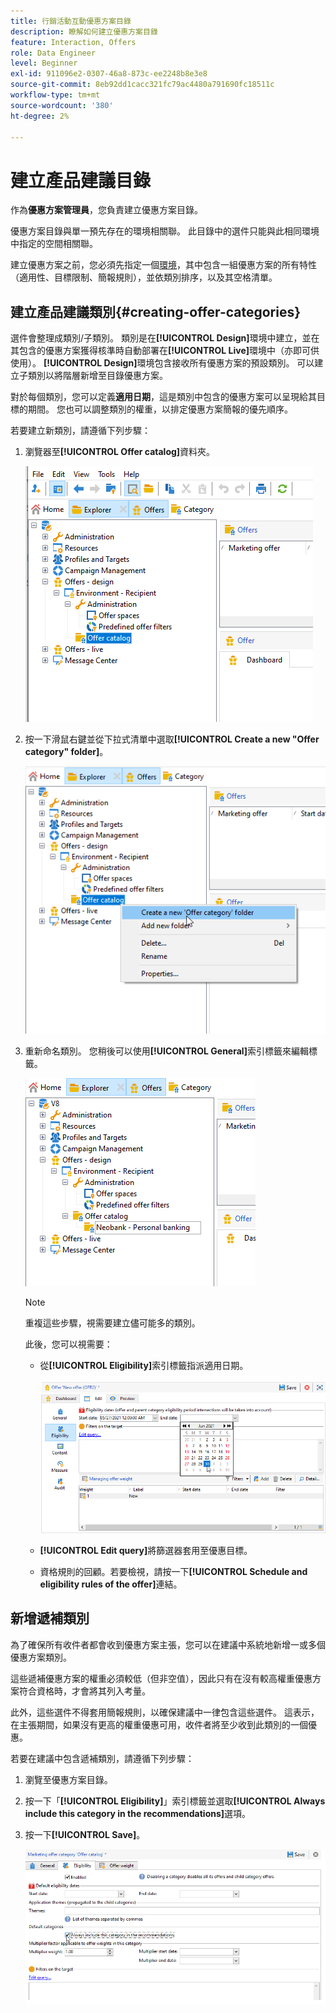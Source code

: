 ```yaml
---
title: 行銷活動互動優惠方案目錄
description: 瞭解如何建立優惠方案目錄
feature: Interaction, Offers
role: Data Engineer
level: Beginner
exl-id: 911096e2-0307-46a8-873c-ee2248b8e3e8
source-git-commit: 8eb92dd1cacc321fc79ac4480a791690fc18511c
workflow-type: tm+mt
source-wordcount: '380'
ht-degree: 2%

---
```


# 建立產品建議目錄

作為&#x200B;**優惠方案管理員**，您負責建立優惠方案目錄。

優惠方案目錄與單一預先存在的環境相關聯。 此目錄中的選件只能與此相同環境中指定的空間相關聯。

建立優惠方案之前，您必須先指定一個[環境](interaction-env.md)，其中包含一組優惠方案的所有特性（適用性、目標限制、簡報規則），並依類別排序，以及其空格清單。

## 建立產品建議類別{#creating-offer-categories}

選件會整理成類別/子類別。 類別是在&#x200B;**[!UICONTROL Design]**&#x200B;環境中建立，並在其包含的優惠方案獲得核準時自動部署在&#x200B;**[!UICONTROL Live]**&#x200B;環境中（亦即可供使用）。 **[!UICONTROL Design]**&#x200B;環境包含接收所有優惠方案的預設類別。 可以建立子類別以將階層新增至目錄優惠方案。

對於每個類別，您可以定義&#x200B;**適用日期**，這是類別中包含的優惠方案可以呈現給其目標的期間。 您也可以調整類別的權重，以排定優惠方案簡報的優先順序。

若要建立新類別，請遵循下列步驟：

1. 瀏覽器至&#x200B;**[!UICONTROL Offer catalog]**&#x200B;資料夾。

   ![](assets/offer_cat_create_001.png)

1. 按一下滑鼠右鍵並從下拉式清單中選取&#x200B;**[!UICONTROL Create a new "Offer category" folder]**。

   ![](assets/offer_cat_create_002.png)

1. 重新命名類別。 您稍後可以使用&#x200B;**[!UICONTROL General]**&#x200B;索引標籤來編輯標籤。

   ![](assets/offer_cat_create_003.png)

   >[!NOTE]
   >
   >重複這些步驟，視需要建立儘可能多的類別。

   此後，您可以視需要：

   * 從&#x200B;**[!UICONTROL Eligibility]**&#x200B;索引標籤指派適用日期。

     ![](assets/offer_cat_create_004.png)

   * **[!UICONTROL Edit query]**&#x200B;將篩選器套用至優惠目標。

   * 資格規則的回顧。若要檢視，請按一下&#x200B;**[!UICONTROL Schedule and eligibility rules of the offer]**&#x200B;連結。

## 新增遞補類別

為了確保所有收件者都會收到優惠方案主張，您可以在建議中系統地新增一或多個優惠方案類別。

這些遞補優惠方案的權重必須較低（但非空值），因此只有在沒有較高權重優惠方案符合資格時，才會將其列入考量。

此外，這些選件不得套用簡報規則，以確保建議中一律包含這些選件。 這表示，在主張期間，如果沒有更高的權重優惠可用，收件者將至少收到此類別的一個優惠。

若要在建議中包含遞補類別，請遵循下列步驟：

1. 瀏覽至優惠方案目錄。
1. 按一下「**[!UICONTROL Eligibility]**」索引標籤並選取&#x200B;**[!UICONTROL Always include this category in the recommendations]**&#x200B;選項。
1. 按一下&#x200B;**[!UICONTROL Save]**。

   ![](assets/offer_cat_default_001.png)
